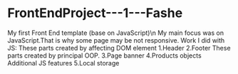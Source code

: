# FrontEndProject---1---Fashe
My first Front End template (base on JavaScript)\n
My main focus was on JavaScript.That is why some page may be  not responsive.
Work I did with JS:
These parts created by affecting DOM element
1.Header
2.Footer
These parts created by principal OOP.
3.Page banner
4.Products objects
Additional JS features
5.Local storage

